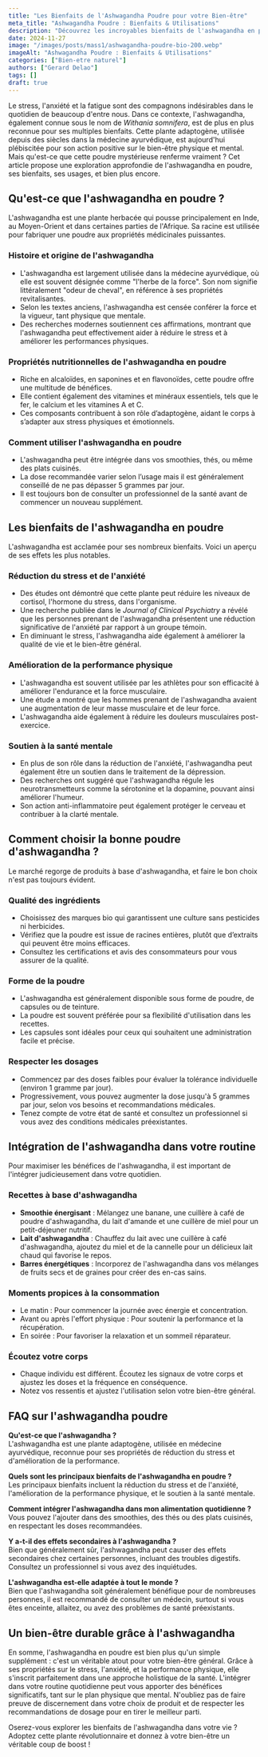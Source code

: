 ```yaml
---
title: "Les Bienfaits de l'Ashwagandha Poudre pour votre Bien-être"
meta_title: "Ashwagandha Poudre : Bienfaits & Utilisations"
description: "Découvrez les incroyables bienfaits de l'ashwagandha en poudre pour votre bien-être physique et mental. Optimisez votre santé dès aujourd'hui !"
date: 2024-11-27
image: "/images/posts/mass1/ashwagandha-poudre-bio-200.webp"
imageAlt: "Ashwagandha Poudre : Bienfaits & Utilisations"
categories: ["Bien-etre naturel"]
authors: ["Gerard Delao"]
tags: []
draft: true
---
```


Le stress, l'anxiété et la fatigue sont des compagnons indésirables dans le quotidien de beaucoup d'entre nous. Dans ce contexte, l'ashwagandha, également connue sous le nom de *Withania somnifera*, est de plus en plus reconnue pour ses multiples bienfaits. Cette plante adaptogène, utilisée depuis des siècles dans la médecine ayurvédique, est aujourd'hui plébiscitée pour son action positive sur le bien-être physique et mental. Mais qu'est-ce que cette poudre mystérieuse renferme vraiment ? Cet article propose une exploration approfondie de l'ashwagandha en poudre, ses bienfaits, ses usages, et bien plus encore. 

## Qu'est-ce que l'ashwagandha en poudre ?

L'ashwagandha est une plante herbacée qui pousse principalement en Inde, au Moyen-Orient et dans certaines parties de l'Afrique. Sa racine est utilisée pour fabriquer une poudre aux propriétés médicinales puissantes.

### Histoire et origine de l'ashwagandha

* L'ashwagandha est largement utilisée dans la médecine ayurvédique, où elle est souvent désignée comme "l'herbe de la force". Son nom signifie littéralement "odeur de cheval", en référence à ses propriétés revitalisantes.
* Selon les textes anciens, l'ashwagandha est censée conférer la force et la vigueur, tant physique que mentale.
* Des recherches modernes soutiennent ces affirmations, montrant que l'ashwagandha peut effectivement aider à réduire le stress et à améliorer les performances physiques.

### Propriétés nutritionnelles de l'ashwagandha en poudre

* Riche en alcaloïdes, en saponines et en flavonoïdes, cette poudre offre une multitude de bénéfices.
* Elle contient également des vitamines et minéraux essentiels, tels que le fer, le calcium et les vitamines A et C.
* Ces composants contribuent à son rôle d’adaptogène, aidant le corps à s’adapter aux stress physiques et émotionnels.

### Comment utiliser l'ashwagandha en poudre

* L'ashwagandha peut être intégrée dans vos smoothies, thés, ou même des plats cuisinés.
* La dose recommandée varier selon l’usage mais il est généralement conseillé de ne pas dépasser 5 grammes par jour.
* Il est toujours bon de consulter un professionnel de la santé avant de commencer un nouveau supplément.

## Les bienfaits de l'ashwagandha en poudre

L'ashwagandha est acclamée pour ses nombreux bienfaits. Voici un aperçu de ses effets les plus notables.

### Réduction du stress et de l'anxiété

* Des études ont démontré que cette plante peut réduire les niveaux de cortisol, l'hormone du stress, dans l'organisme.
* Une recherche publiée dans le *Journal of Clinical Psychiatry* a révélé que les personnes prenant de l'ashwagandha présentent une réduction significative de l'anxiété par rapport à un groupe témoin.
* En diminuant le stress, l'ashwagandha aide également à améliorer la qualité de vie et le bien-être général.

### Amélioration de la performance physique

* L'ashwagandha est souvent utilisée par les athlètes pour son efficacité à améliorer l'endurance et la force musculaire.
* Une étude a montré que les hommes prenant de l'ashwagandha avaient une augmentation de leur masse musculaire et de leur force.
* L'ashwagandha aide également à réduire les douleurs musculaires post-exercice.

### Soutien à la santé mentale

* En plus de son rôle dans la réduction de l'anxiété, l'ashwagandha peut également être un soutien dans le traitement de la dépression.
* Des recherches ont suggéré que l'ashwagandha régule les neurotransmetteurs comme la sérotonine et la dopamine, pouvant ainsi améliorer l'humeur.
* Son action anti-inflammatoire peut également protéger le cerveau et contribuer à la clarté mentale.

## Comment choisir la bonne poudre d'ashwagandha ?

Le marché regorge de produits à base d'ashwagandha, et faire le bon choix n'est pas toujours évident.

### Qualité des ingrédients

* Choisissez des marques bio qui garantissent une culture sans pesticides ni herbicides.
* Vérifiez que la poudre est issue de racines entières, plutôt que d’extraits qui peuvent être moins efficaces.
* Consultez les certifications et avis des consommateurs pour vous assurer de la qualité.

### Forme de la poudre

* L'ashwagandha est généralement disponible sous forme de poudre, de capsules ou de teinture.
* La poudre est souvent préférée pour sa flexibilité d'utilisation dans les recettes.
* Les capsules sont idéales pour ceux qui souhaitent une administration facile et précise.

### Respecter les dosages

* Commencez par des doses faibles pour évaluer la tolérance individuelle (environ 1 gramme par jour).
* Progressivement, vous pouvez augmenter la dose jusqu'à 5 grammes par jour, selon vos besoins et recommandations médicales.
* Tenez compte de votre état de santé et consultez un professionnel si vous avez des conditions médicales préexistantes.

## Intégration de l'ashwagandha dans votre routine

Pour maximiser les bénéfices de l'ashwagandha, il est important de l'intégrer judicieusement dans votre quotidien.

### Recettes à base d'ashwagandha

* **Smoothie énergisant** : Mélangez une banane, une cuillère à café de poudre d'ashwagandha, du lait d'amande et une cuillère de miel pour un petit-déjeuner nutritif.
* **Lait d'ashwagandha** : Chauffez du lait avec une cuillère à café d'ashwagandha, ajoutez du miel et de la cannelle pour un délicieux lait chaud qui favorise le repos.
* **Barres énergétiques** : Incorporez de l'ashwagandha dans vos mélanges de fruits secs et de graines pour créer des en-cas sains.

### Moments propices à la consommation

* Le matin : Pour commencer la journée avec énergie et concentration.
* Avant ou après l'effort physique : Pour soutenir la performance et la récupération.
* En soirée : Pour favoriser la relaxation et un sommeil réparateur.

### Écoutez votre corps

* Chaque individu est différent. Écoutez les signaux de votre corps et ajustez les doses et la fréquence en conséquence.
* Notez vos ressentis et ajustez l'utilisation selon votre bien-être général.

## FAQ sur l'ashwagandha poudre

**Qu'est-ce que l'ashwagandha ?**  
L'ashwagandha est une plante adaptogène, utilisée en médecine ayurvédique, reconnue pour ses propriétés de réduction du stress et d'amélioration de la performance.

**Quels sont les principaux bienfaits de l'ashwagandha en poudre ?**  
Les principaux bienfaits incluent la réduction du stress et de l'anxiété, l'amélioration de la performance physique, et le soutien à la santé mentale.

**Comment intégrer l'ashwagandha dans mon alimentation quotidienne ?**  
Vous pouvez l'ajouter dans des smoothies, des thés ou des plats cuisinés, en respectant les doses recommandées.

**Y a-t-il des effets secondaires à l'ashwagandha ?**  
Bien que généralement sûr, l'ashwagandha peut causer des effets secondaires chez certaines personnes, incluant des troubles digestifs. Consultez un professionnel si vous avez des inquiétudes.

**L'ashwagandha est-elle adaptée à tout le monde ?**  
Bien que l'ashwagandha soit généralement bénéfique pour de nombreuses personnes, il est recommandé de consulter un médecin, surtout si vous êtes enceinte, allaitez, ou avez des problèmes de santé préexistants.

## Un bien-être durable grâce à l'ashwagandha

En somme, l'ashwagandha en poudre est bien plus qu'un simple supplément : c'est un véritable atout pour votre bien-être général. Grâce à ses propriétés sur le stress, l'anxiété, et la performance physique, elle s'inscrit parfaitement dans une approche holistique de la santé. L'intégrer dans votre routine quotidienne peut vous apporter des bénéfices significatifs, tant sur le plan physique que mental. N'oubliez pas de faire preuve de discernement dans votre choix de produit et de respecter les recommandations de dosage pour en tirer le meilleur parti. 

Oserez-vous explorer les bienfaits de l'ashwagandha dans votre vie ? Adoptez cette plante révolutionnaire et donnez à votre bien-être un véritable coup de boost !

